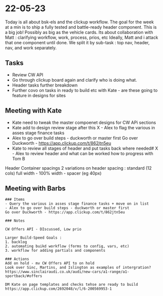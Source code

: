 # 22-05-23

Today is all about bsk-els and the clickup workflow. The goal for the week at a min is to ship a fully tested and battle-ready header component. This is a big job! Possibly as big as the vehicle cards.
Its about collaboration with Matt : clarifying workflow, work, process, prios, etc
Ideally, Matt and i attack that one component until done. We split it by sub-task : top nav, header, nav, and work separately.

## Tasks
- Review CW API
- Go through clickup board again and clarify who is doing what.
- Header tasks further breakdown
- Further covo on tasks in ready to build etc with Kate - are these going to feature in designs for sites

## Meeting with Kate
- Kate need to tweak the master compoenet designs for CW APi sections
- Kate add to design review stage after this
X - Alex to flag the various in asses stage finance tasks
- Alex to go over build steps - duckworth or master first
Go over Duckworth - https://app.clickup.com/t/862jtn5eu
- Kate to review all stages of header and put tasks back where needed#
X - Alex to review header and what can be worked  how to progress with Tom B

Header
Container spacings
2 variations on header spacing :
standard (12 cols)
full width - 100% width - spacer (eg 40px)

## Meeting with Barbs
    ### Items
    - Query the various in asses stage finance tasks + move on in list
    - Alex to go over build steps - duckworth or master first
    Go over Duckworth - https://app.clickup.com/t/862jtn5eu

    ### Notes

    CW Offers API - DIscussed, Low prio

    Larger Build-Speed Goals :
    1. backlog
    2. automating buikd workflow (forms to config, vars, etc)
    3. workflow for adding partials and components

    ### Actions
    Add on hold - mv CW Offers API to on hold
    Look over Sinc, Martins, and Islington as examples of intergration?
    https://www.sinclairaudi.co.uk/audi/new-cars/a1-range/a1-sportback/#offers

    DM Kate on page templates and checks tehse are ready to build
    https://app.clickup.com/2692048/v/l/6-200569953-1
